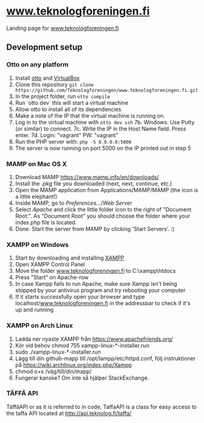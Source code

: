 # www.teknologforeningen.fi
Landing page for www.teknologforeningen.fi

## Development setup

### Otto on any platform

1. Install [otto](https://ottoproject.io/) and [VirtualBox](https://www.virtualbox.org/)
2. Clone this repository `git clone https://github.com/Teknologforeningen/www.teknologforeningen.fi.git`
3. In the project folder, run `otto compile`
4. Run ´otto dev´ this will start a virtual machine
5. Allow otto to install all of its dependencies
6. Make a note of the IP that the virtual machine is running on.
7. Log in to the virtual machine with `otto dev ssh` 
	7b. Windows: Use Putty (or similar) to connect.
	7c. Write the IP in the Host Name field. Press enter.
	7d. Login: "vagrant" PW: "vagrant"
8. Run the PHP server with: `php -S 0.0.0.0:5000`
9. The server is now running on port 5000 on the IP printed out in step 5

### MAMP on Mac OS X

1. Download MAMP https://www.mamp.info/en/downloads/
2. Install the .pkg file you downloaded (next, next, continue, etc.)
3. Open the MAMP application from Applications/MAMP/MAMP (the icon is a little elephant!)
4. Inside MAMP, go to *Preferences...*/*Web Server*
5. Select *Apache* and click the little folder icon to the right of "Document Root:". As "Document Root" you should choose the folder where your index.php file is located.
6. Done. Start the server from MAMP by clicking 'Start Servers'. :)


### XAMPP on Windows

1. Start by downloading and installing [XAMPP](https://www.apachefriends.org/index.html)
2. Open XAMPP Control Panel
3. Move the folder www.teknologforeningen.fi to C:\xampp\htdocs
4. Press "Start" on Apache-row
5. In case Xampp fails to run Apache, make sure Xampp isn't being stopped by your antivirus program and try rebooting your computer
6. If it starts successfully open your browser and type localhost/www.teknologforeningen.fi in the addressbar to check if it's up and running

### XAMPP on Arch Linux

1. Ladda ner nyaste XAMPP från https://www.apachefriends.org/
2. Kör vid behov chmod 755 xampp-linux-*-installer.run
3. sudo ./xampp-linux-*-installer.run
4. Lägg till din github-mapp till /opt/lampp/etc/httpd.conf, följ instruktioner på https://wiki.archlinux.org/index.php/Xampp
5. chmod o+x /väg/till/din/mapp/
6. Fungerar kanske? Om inte så hjälper StackExchange.

### TÄFFÄ API

TäffäAPI or as it is referred to in code, TaffaAPI is a class for easy
access to the taffa API located at http://api.teknolog.fi/taffa/